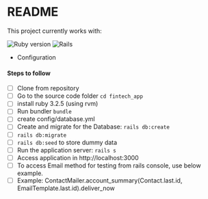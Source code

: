 # README

This project currently works with:

![Ruby version](https://img.shields.io/static/v1?label=Ruby&message=3.2.5&color=red&&style=for-the-badge)
![Rails](https://img.shields.io/static/v1?label=Rails&message=7.2.2&color=9C312A&&style=for-the-badge)

* Configuration

#### Steps to follow

-  [ ] Clone from repository
-  [ ] Go to the source code folder `cd fintech_app`
-  [ ] install ruby 3.2.5 (using rvm)
-  [ ] Run bundler `bundle`
-  [ ] create config/database.yml
-  [ ] Create and migrate for the Database: `rails db:create`
-  [ ] `rails db:migrate`
-  [ ] `rails db:seed` to store dummy data
-  [ ] Run the application server: `rails s`
-  [ ] Access application in http://localhost:3000
-  [ ] To access Email method for testing from rails console, use below example.
-  [ ] Example: ContactMailer.account_summary(Contact.last.id, EmailTemplate.last.id).deliver_now

